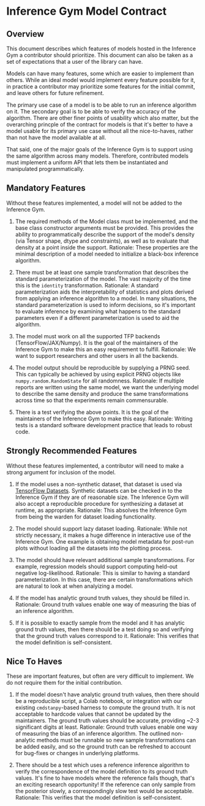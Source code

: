 # Inference Gym Model Contract

## Overview

This document describes which features of  models hosted in the Inference Gym a
contributor should prioritize. This document can also be taken as a set of
expectations that a user of the library can have.

Models can have many features, some which are easier to implement than others.
While an ideal model would implement every feature possible for it, in practice
a contributor may prioritize some features for the initial commit, and leave
others for future refinement.

The primary use case of a model is to be able to run an inference algorithm on
it. The secondary goal is to be able to verify the accuracy of the algorithm.
There are other finer points of usability which also matter, but the overarching
princple of the contract for models is that it's better to have a model usable
for its primary use case without all the nice-to-haves, rather than not have
the model available at all.

That said, one of the major goals of the Inference Gym is to support using
the same algorithm across many models. Therefore, contributed models must
implement a uniform API that lets them be instantiated and manipulated
programmatically.

## Mandatory Features

Without these features implemented, a model will not be added to the Inference
Gym.

1. The required methods of the Model class must be implemented, and the base
   class constructor arguments must be provided. This provides the ability
   to programmatically describe the support of the model's density
   (via Tensor shape, dtype and constraints), as well as to evaluate that
   density at a point inside the support. Rationale: These properties are the
   minimal description of a model needed to initialize a black-box inference
   algorithm.

2. There must be at least one sample transformation that describes the standard
   parameterization of the model. The vast majority of the time this is the
   `identity` transformation. Rationale: A standard parameterization aids the
   interpretability of statistics and plots derived from applying an inference
   algorithm to a model. In many situations, the standard parameterization is
   used to inform decisions, so it's important to evaluate inference by
   examining what happens to the standard parameters even if a different
   parameterization is used to aid the algorithm.

3. The model must work on all the supported TFP backends (TensorFlow/JAX/Numpy).
   It is the goal of the maintainers of the Inference Gym to make this an easy
   requirement to fulfill. Rationale: We want to support researchers and other
   users in all the backends.

4. The model output should be reproducible by supplying a PRNG seed.  This can
   typically be achieved by using explicit PRNG objects like
   `numpy.random.RandomState` for all randomness. Rationale: If multiple reports
   are written using the same model, we want the underlying model to describe
   the same density and produce the same transformations across time so that the
   experiments remain commensurable.

5. There is a test verifying the above points. It is the goal of the maintainers
   of the Inference Gym to make this easy. Rationale: Writing tests is a
   standard software development practice that leads to robust code.

## Strongly Recommended Features

Without these features implemented, a contributor will need to make a strong
argument for inclusion of the model.

1. If the model uses a non-synthetic dataset, that dataset is used via
   [TensorFlow Datasets][tfds]. Synthetic datasets can be checked
   in to the Inference Gym if they are of reasonable size. The Inference Gym
   will also accept a reproducible procedure for synthesizing a dataset at
   runtime, as appropriate. Rationale: This absolves the Inference Gym from
   being the warden for dataset loading functionality.

2. The model should support lazy dataset loading. Rationale: While not strictly
   necessary, it makes a huge difference in interactive use of the Inference
   Gym. One example is obtaining model metadata for post-run plots without
   loading all the datasets into the plotting process.

3. The model should have relevant additional sample transformations. For
   example, regression models should support computing held-out negative
   log-likelihood. Rationale: This is similar to having a standard
   parameterization. In this case, there are certain transformations which are
   natural to look at when analyizing a model.

4. If the model has analytic ground truth values, they should be filled in.
   Rationale: Ground truth values enable one way of measuring the bias of an
   inference algorithm.

5. If it is possible to exactly sample from the model and it has analytic ground
   truth values, then there should be a test doing so and verifying that the
   ground truth values correspond to it. Rationale: This verifies that the model
   definition is self-consistent.

## Nice To Haves

These are important features, but often are very difficult to implement. We do
not require them for the initial contribution.

1. If the model doesn't have analytic ground truth values, then there should be
   a reproducible script, a Colab notebook, or integration with our existing
   `cmdstanpy`-based harness to compute the ground truth. It is not acceptable
   to hardcode values that cannot be updated by the maintainers. The ground
   truth values should be accurate, providing ~2-3 significant digits at least.
   Rationale: Ground truth values enable one way of measuring the bias of an
   inference algorithm. The outlined non-analytic methods must be runnable so
   new sample transformations can be added easily, and so the ground truth can
   be refreshed to account for bug-fixes or changes in underlying platforms.

2. There should be a test which uses a reference inference algorithm to verify
   the correspondence of the model definition to its ground truth values. It's
   fine to have models where the reference fails though, that's an exciting
   research opportunity! If the reference can only sample from the posterior
   slowly, a correspondingly slow test would be acceptable. Rationale: This
   verifies that the model definition is self-consistent.

[tfds]: https://www.tensorflow.org/datasets
